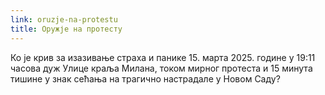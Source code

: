 ```yaml
---
link: oruzje-na-protestu
title: Оружје на протесту
---
```

Ко je крив за изазивање страха и панике 15. марта 2025. године у 19:11 часова дуж Улице краља Милана, током мирног протеста и 15 минута тишине у знак сећања на трагично настрадале у Новом Саду?
